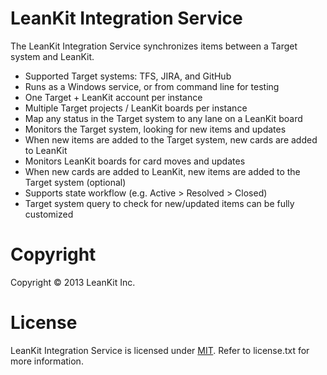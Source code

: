LeanKit Integration Service
===========================

The LeanKit Integration Service synchronizes items between a Target system and LeanKit.

- Supported Target systems: TFS, JIRA, and GitHub
- Runs as a Windows service, or from command line for testing
- One Target + LeanKit account per instance
- Multiple Target projects / LeanKit boards per instance
- Map any status in the Target system to any lane on a LeanKit board
- Monitors the Target system, looking for new items and updates
- When new items are added to the Target system, new cards are added to LeanKit
- Monitors LeanKit boards for card moves and updates
- When new cards are added to LeanKit, new items are added to the Target system (optional)
- Supports state workflow (e.g. Active > Resolved > Closed)
- Target system query to check for new/updated items can be fully customized

Copyright
=========

Copyright &copy; 2013 LeanKit Inc.

License
=======

LeanKit Integration Service is licensed under [MIT](http://www.opensource.org/licenses/mit-license.php). Refer to license.txt for more information.